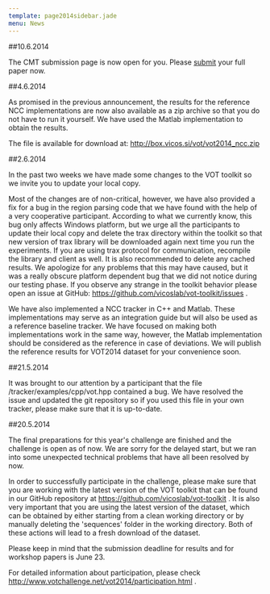 ```yaml
---
template: page2014sidebar.jade
menu: News
---
```


##10.6.2014

The CMT submission page is now open for you. Please [submit](https://cmt.research.microsoft.com/vot2014) your full paper now.

##4.6.2014

As promised in the previous announcement, the results for the reference
NCC implementations are now also available as a zip archive so that you
do not have to run it yourself. We have used the Matlab implementation
to obtain the results.

The file is available for download at:
http://box.vicos.si/vot/vot2014_ncc.zip

##2.6.2014

In the past two weeks we have made some changes to the VOT toolkit so we
invite you to update your local copy.

Most of the changes are of non-critical, however, we have also provided
a fix for a bug in the region parsing code that we have found with the
help of a very cooperative participant. According to what we currently
know, this bug only affects Windows platform, but we urge all the
participants to update their local copy and delete the trax directory
within the toolkit so that new version of trax library will be
downloaded again next time you run the experiments. If you are using
trax protocol for communication, recompile the library and client as
well. It is also recommended to delete any cached results. We apologize
for any problems that this may have caused, but it was a really obscure
platform dependent bug that we did not notice during our testing phase.
If you observe any strange in the toolkit behavior please open an issue
at GitHub: https://github.com/vicoslab/vot-toolkit/issues .

We have also implemented a NCC tracker in C++ and Matlab. These
implementations may serve as an integration guide but will also be used
as a reference baseline tracker. We have focused on making both
implementations work in the same way, however, the Matlab implementation
should be considered as the reference in case of deviations. We will
publish the reference results for VOT2014 dataset for your convenience soon.

##21.5.2014

It was brought to our attention by a participant that the file /tracker/examples/cpp/vot.hpp contained a bug. We have resolved the issue and updated the git repository so if you used this file in your own tracker, please make sure that it is up-to-date.

##20.5.2014

The final preparations for this year's challenge are finished and the challenge is open as of now. We are sorry for the delayed start, but we ran into some unexpected technical problems that have all been resolved by now.

In order to successfully participate in the challenge, please make sure that you are working with the latest version of the VOT toolkit that can be found in our GitHub repository at https://github.com/vicoslab/vot-toolkit . It is also very important that you are using the latest version of the dataset, which can be obtained by either starting from a clean working directory or by manually deleting the 'sequences' folder in the working directory. Both of these actions will lead to a fresh download of the dataset.

Please keep in mind that the submission deadline for results and for workshop papers is June 23.

For detailed information about participation, please check http://www.votchallenge.net/vot2014/participation.html .

